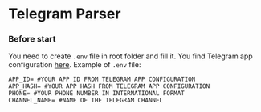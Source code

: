 # Telegram Parser

### Before start

You need to create `.env` file in root folder and fill it. 
You find Telegram app configuration [here]("https://my.telegram.org/apps"). 
Example of `.env` file:
```
APP_ID= #YOUR APP ID FROM TELEGRAM APP CONFIGURATION
APP_HASH= #YOUR APP HASH FROM TELEGRAM APP CONFIGURATION
PHONE= #YOUR PHONE NUMBER IN INTERNATIONAL FORMAT
CHANNEL_NAME= #NAME OF THE TELEGRAM CHANNEL
```